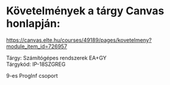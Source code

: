# Követelmények a tárgy Canvas honlapján:

<https://canvas.elte.hu/courses/49189/pages/kovetelmeny?module_item_id=726957>

Tárgy: Számítógépes rendszerek EA+GY  
Tárgykód: IP-18SZGREG  

9-es ProgInf csoport  



